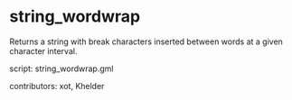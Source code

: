 string_wordwrap
===============

Returns a string with break characters inserted 
between words at a given character interval.

script: string_wordwrap.gml

contributors: xot, Khelder
